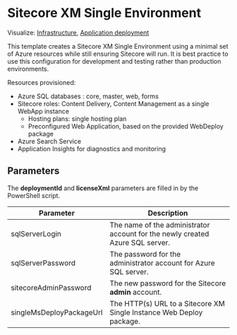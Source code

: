 # Sitecore XM Single Environment

Visualize: 
[Infrastructure](http://armviz.io/#/?load=https%3A%2F%2Fraw.githubusercontent.com%2FSitecore%2Fsitecore-azure-quickstart-templates%2Fmaster%2FSitecore%209.0.0%2Fxmsingle%2Fnested%2Finfrastructure.json),
[Application deployment](http://armviz.io/#/?load=https%3A%2F%2Fraw.githubusercontent.com%2FSitecore%2Fsitecore-azure-quickstart-templates%2Fmaster%2FSitecore%209.0.0%2Fxmsingle%2Fnested%2Fapplication.json)


This template creates a Sitecore XM Single Environment using a minimal set of Azure resources while still ensuring Sitecore will run. It is best practice to use this configuration for development and testing rather than production environments.

Resources provisioned:

  * Azure SQL databases : core, master, web, forms
  * Sitecore roles: Content Delivery, Content Management as a single WebApp instance
	  * Hosting plans: single hosting plan
	  * Preconfigured Web Application, based on the provided WebDeploy package
  * Azure Search Service
  * Application Insights for diagnostics and monitoring  

## Parameters
The **deploymentId** and **licenseXml** parameters are filled in by the PowerShell script.

| Parameter                                 | Description
--------------------------------------------|------------------------------------------------
| sqlServerLogin                            | The name of the administrator account for the newly created Azure SQL server.
| sqlServerPassword                         | The password for the administrator account for Azure SQL server.
| sitecoreAdminPassword                     | The new password for the Sitecore **admin** account.
| singleMsDeployPackageUrl                  | The HTTP(s) URL to a Sitecore XM Single Instance Web Deploy package.